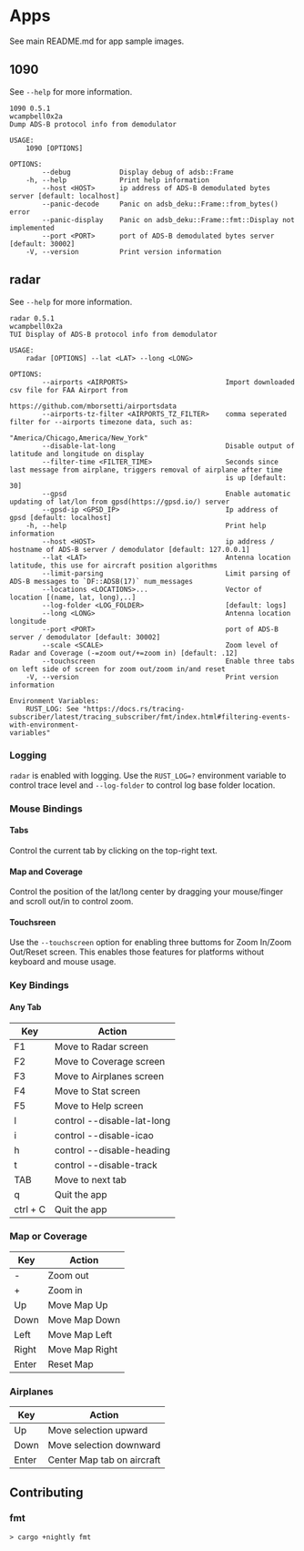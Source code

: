 # Apps

See main README.md for app sample images.

## 1090
See `--help` for more information.
```
1090 0.5.1
wcampbell0x2a
Dump ADS-B protocol info from demodulator

USAGE:
    1090 [OPTIONS]

OPTIONS:
        --debug            Display debug of adsb::Frame
    -h, --help             Print help information
        --host <HOST>      ip address of ADS-B demodulated bytes server [default: localhost]
        --panic-decode     Panic on adsb_deku::Frame::from_bytes() error
        --panic-display    Panic on adsb_deku::Frame::fmt::Display not implemented
        --port <PORT>      port of ADS-B demodulated bytes server [default: 30002]
    -V, --version          Print version information
```

## radar
See `--help` for more information.
```
radar 0.5.1
wcampbell0x2a
TUI Display of ADS-B protocol info from demodulator

USAGE:
    radar [OPTIONS] --lat <LAT> --long <LONG>

OPTIONS:
        --airports <AIRPORTS>                        Import downloaded csv file for FAA Airport from
                                                     https://github.com/mborsetti/airportsdata
        --airports-tz-filter <AIRPORTS_TZ_FILTER>    comma seperated filter for --airports timezone data, such as:
                                                     "America/Chicago,America/New_York"
        --disable-lat-long                           Disable output of latitude and longitude on display
        --filter-time <FILTER_TIME>                  Seconds since last message from airplane, triggers removal of airplane after time
                                                     is up [default: 30]
        --gpsd                                       Enable automatic updating of lat/lon from gpsd(https://gpsd.io/) server
        --gpsd-ip <GPSD_IP>                          Ip address of gpsd [default: localhost]
    -h, --help                                       Print help information
        --host <HOST>                                ip address / hostname of ADS-B server / demodulator [default: 127.0.0.1]
        --lat <LAT>                                  Antenna location latitude, this use for aircraft position algorithms
        --limit-parsing                              Limit parsing of ADS-B messages to `DF::ADSB(17)` num_messages
        --locations <LOCATIONS>...                   Vector of location [(name, lat, long),..]
        --log-folder <LOG_FOLDER>                    [default: logs]
        --long <LONG>                                Antenna location longitude
        --port <PORT>                                port of ADS-B server / demodulator [default: 30002]
        --scale <SCALE>                              Zoom level of Radar and Coverage (-=zoom out/+=zoom in) [default: .12]
        --touchscreen                                Enable three tabs on left side of screen for zoom out/zoom in/and reset
    -V, --version                                    Print version information

Environment Variables:
    RUST_LOG: See "https://docs.rs/tracing-subscriber/latest/tracing_subscriber/fmt/index.html#filtering-events-with-environment-
variables"
```

### Logging
`radar` is enabled with logging. Use the `RUST_LOG=?` environment variable to control trace level and `--log-folder` to control log base folder location.

### Mouse Bindings
#### Tabs
Control the current tab by clicking on the top-right text.

#### Map and Coverage
Control the position of the lat/long center by dragging your mouse/finger and scroll out/in to control zoom.

#### Touchsreen
Use the `--touchscreen` option for enabling three buttoms for Zoom In/Zoom Out/Reset screen.
This enables those features for platforms without keyboard and mouse usage.

### Key Bindings

#### Any Tab
|  Key     |  Action                    |
| -------- | -------------------------- |
| F1       | Move to Radar screen       |
| F2       | Move to Coverage screen    |
| F3       | Move to Airplanes screen   |
| F4       | Move to Stat screen        |
| F5       | Move to Help screen        |
| l        | control --disable-lat-long |
| i        | control --disable-icao     |
| h        | control --disable-heading  |
| t        | control --disable-track    |
| TAB      | Move to next tab           |
| q        | Quit the app               |
| ctrl + C | Quit the app               |


### Map or Coverage
|  Key  |  Action                    |
| ----- | -------------------------- |
| -     | Zoom out                   |
| +     | Zoom in                    |
| Up    | Move Map Up                |
| Down  | Move Map Down              |
| Left  | Move Map Left              |
| Right | Move Map Right             |
| Enter | Reset Map                  |

### Airplanes
|  Key  |  Action                    |
| ----- | -------------------------- |
| Up    | Move selection upward      |
| Down  | Move selection downward    |
| Enter | Center Map tab on aircraft |

## Contributing

### fmt
```text
> cargo +nightly fmt
```

